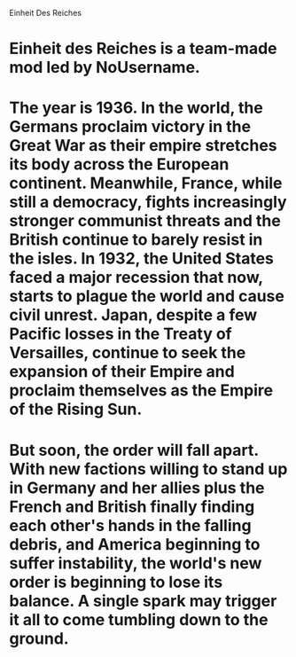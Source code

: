 Einheit Des Reiches

# Einheit des Reiches is a team-made mod led by NoUsername.
# The year is 1936. In the world, the Germans proclaim victory in the Great War as their empire stretches its body across the European continent. Meanwhile, France, while still a democracy, fights increasingly stronger communist threats and the British continue to barely resist in the isles. In 1932, the United States faced a major recession that now, starts to plague the world and cause civil unrest. Japan, despite a few Pacific losses in the Treaty of Versailles, continue to seek the expansion of their Empire and proclaim themselves as the Empire of the Rising Sun.
# But soon, the order will fall apart. With new factions willing to stand up in Germany and her allies plus the French and British finally finding each other's hands in the falling debris, and America beginning to suffer instability, the world's new order is beginning to lose its balance. A single spark may trigger it all to come tumbling down to the ground.